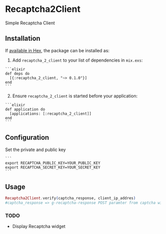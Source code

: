 # Recaptcha2Client

Simple Recaptcha Client

## Installation

If [available in Hex](https://hex.pm/docs/publish), the package can be installed as:

  1. Add `recaptcha_2_client` to your list of dependencies in `mix.exs`:

    ```elixir
    def deps do
      [{:recaptcha_2_client, "~> 0.1.0"}]
    end
    ```

  2. Ensure `recaptcha_2_client` is started before your application:

    ```elixir
    def application do
      [applications: [:recaptcha_2_client]]
    end
    ```

## Configuration

Set the private and public key

    ```
    export RECAPTCHA_PUBLIC_KEY=YOUR_PUBLIC_KEY
    export RECAPTCHA_SECRET_KEY=YOUR_SECRET_KEY
    ```

## Usage

  ```elixir
  Recaptcha2Client.verify(captcha_response, client_ip_addres)
  #captcha_response => g-recaptcha-response POST paramter from captcha widget
  ```

### TODO

* Display Recaptcha widget
